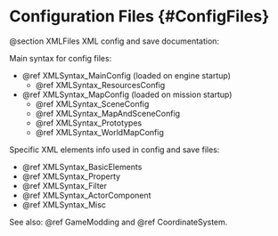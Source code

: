 Configuration Files                        {#ConfigFiles}
===================

@section XMLFiles  XML config and save documentation:

Main syntax for config files:
 * @ref XMLSyntax_MainConfig (loaded on engine startup)
   * @ref XMLSyntax_ResourcesConfig
 * @ref XMLSyntax_MapConfig  (loaded on mission startup)
   * @ref XMLSyntax_SceneConfig
   * @ref XMLSyntax_MapAndSceneConfig
   * @ref XMLSyntax_Prototypes
   * @ref XMLSyntax_WorldMapConfig

Specific XML elements info used in config and save files:
 * @ref XMLSyntax_BasicElements
 * @ref XMLSyntax_Property
 * @ref XMLSyntax_Filter
 * @ref XMLSyntax_ActorComponent
 * @ref XMLSyntax_Misc

See also: @ref GameModding and @ref CoordinateSystem.

